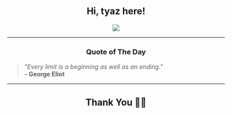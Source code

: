 <h2 align="center"> Hi, tyaz here!</h2>

<p align="center">
<a href="https://github.com/tyazx" alt="github streak"><img src="https://dvst-streak.herokuapp.com/?user=tyazx&theme=tokyonight&fire=DD472C"></a>
</p>

<hr>
<h3 align="center">Quote of The Day</h3>
<p align="center">
<blockquote>
<i>"Every limit is a beginning as well as an ending."</i>
<br>
<b>- George Eliot</b>
</blockquote>
</p>


<hr>
<h2 align="center">Thank You 🙏🏼</h2>
